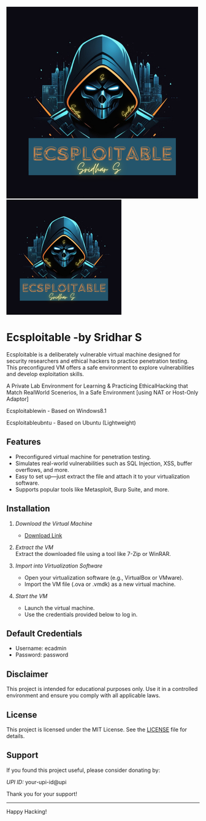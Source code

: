 ![Alt text](ECSPLOITABLE.png)
<img src="ECSPLOITABLE.png" alt="Description" width="300">


# Ecsploitable -by Sridhar S

Ecsploitable is a deliberately vulnerable virtual machine designed for security researchers and ethical hackers to practice penetration testing. This preconfigured VM offers a safe environment to explore vulnerabilities and develop exploitation skills.  

A Private Lab Environment for Learning & Practicing EthicalHacking that Match RealWorld Scenerios, In a Safe Environment [using NAT or Host-Only Adaptor]

Ecsploitablewin   - Based on Windows8.1

Ecsploitableubntu - Based on Ubuntu (Lightweight)

## Features  
- Preconfigured virtual machine for penetration testing.  
- Simulates real-world vulnerabilities such as SQL Injection, XSS, buffer overflows, and more.  
- Easy to set up—just extract the file and attach it to your virtualization software.  
- Supports popular tools like Metasploit, Burp Suite, and more.  

## Installation  

1. *Download the Virtual Machine*  
   - [Download Link](./path-to-vm-file)  

2. *Extract the VM*  
   Extract the downloaded file using a tool like 7-Zip or WinRAR.  

3. *Import into Virtualization Software*  
   - Open your virtualization software (e.g., VirtualBox or VMware).  
   - Import the VM file (.ova or .vmdk) as a new virtual machine.  

4. *Start the VM*  
   - Launch the virtual machine.  
   - Use the credentials provided below to log in.  

## Default Credentials  
- Username: ecadmin  
- Password: password  
  
## Disclaimer  
This project is intended for educational purposes only. Use it in a controlled environment and ensure you comply with all applicable laws.  

## License  
This project is licensed under the MIT License. See the [LICENSE](./LICENSE) file for details.  

## Support  

If you found this project useful, please consider donating by:  

*UPI ID:* your-upi-id@upi  

Thank you for your support!  

---

Happy Hacking!
